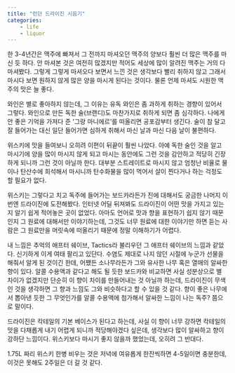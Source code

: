 ```yaml
---
title: "런던 드라이진 시음기"
categories:
    - life
    - liquor
---
```


한 3-4년간은 맥주에 빠져서 그 전까지 마셔오던 맥주의 양보다 훨씬 더 많은 맥주를 마신 듯 하다. 안 마셔본 것은 여전히 많겠지만 적어도 세상에 많이 알려진 맥주는 거의 다 마셔봤다. 그렇게 그렇게 마셔오다 보면서 느낀 것은 생각보다 빨리 취하지 않고 그래서 마시다 보면 원하지 않게 많은 양을 마시게 된다는 것이다. 물론 언제 마셔도 시원한 맥주의 맛은 늘 좋다. 

와인은 별로 좋아하지 않는데, 그 이유는 유독 와인은 좀 과하게 취하는 경향이 있어서 그렇다. 와인으로 만든 독한 술(브랜디)도 마찬가지로 취하게 되면 좀 심각하다. 나에게 안 좋은 기억을 가져다 준 '그랑 마니에르'를 떠올리면 공포감부터 생긴다. 술이 참 달고 잘 들어가는 대신 일단 들어가면 심하게 취해서 마신 날과 마신 다음 날이 불편하다.

위스키에 맛을 들여보니 오히려 이편이 뒤끝이 훨씬 나았다. 아예 독한 술인 것을 알고 마시기에 양을 많이 마시지 않게 되고 마시는 동안에도 그런 것을 감안하고 적당히 긴장하게 되니까 그런 것이 아닐까 한다. 대부분 스트레이트로 마시지 않고 엄청난 비율로 물이나 탄산수에 희석해서 마시니까 탄수화물을 많이 먹어서 살이 찐다거나 하는 걱정도 할 필요가 없다.

위스키는 그렇다고 치고 독주에 들어가는 보드카라든가 진에 대해서도 궁금한 나머지 이번엔 드라이진에 도전해봤다. 인터넷 어딜 뒤져봐도 드라이진이 어떤 맛을 가지고 있는지 알기 쉽게 적어놓은 곳이 없었다. 아마도 언어로 맛과 향을 표현하기 쉽지 않기 때문인지 그 원료에 대해서만 이야기하는데, 그것도 너무 원료에 대한 이야기만 하면 듣는 사람은 그 원료만을 머릿속에 떠올리기 때문에 정말 이해하기가 어렵다.

내 느낌은 추억의 애프터 쉐이브, Tactics라 불리우던 그 애프터 쉐이브의 느낌과 같았다. 신기하게 이게 여태 팔리고 있단다. 수염도 제대로 나지 않던 시절에 누군가 선물을 해줘서 알게 된 것이긴 한데, 어쨌든 소나무라든가 그와 유사한 나무 혹은 열매의 알싸한 향이 있다. 알콜 수용액과 같다고 해도 될 듯한 보드카와 비교하면 사실 성분상으로 별 차이가 없겠지만 단순히 이 향이 차이를 만들어내는 것 아닐까 하는데, 드라이진이 무색인 것을 생각하면 그 향과 느낌도 그와 비슷하다고 할 수 있을 것 같다. 향이 좋은 나무에서 뽑아낸 듯한 그 무엇인가를 알콜 수용액에 첨가해서 알싸한 느낌이 나는 독주? 쯤으로 말이다.

드라이진은 칵테일의 기본 베이스가 된다고 하는데, 사실 이 향이 너무 강하면 칵테일의 맛을 다채롭게 내기 어렵게 되니까 적당해야겠다 싶은데, 생각보다 많이 알싸하고 향이 강하단 느낌이다. 위스키보다 마시기 좋지 않을까 했었는데, 오히려 그 반대다. 

1.75L 짜리 위스키 한병 비우는 것은 저녁에 여유롭게 한잔씩하면 4-5일이면 충분한데, 이것은 못해도 2주일은 더 갈 것 같다.
